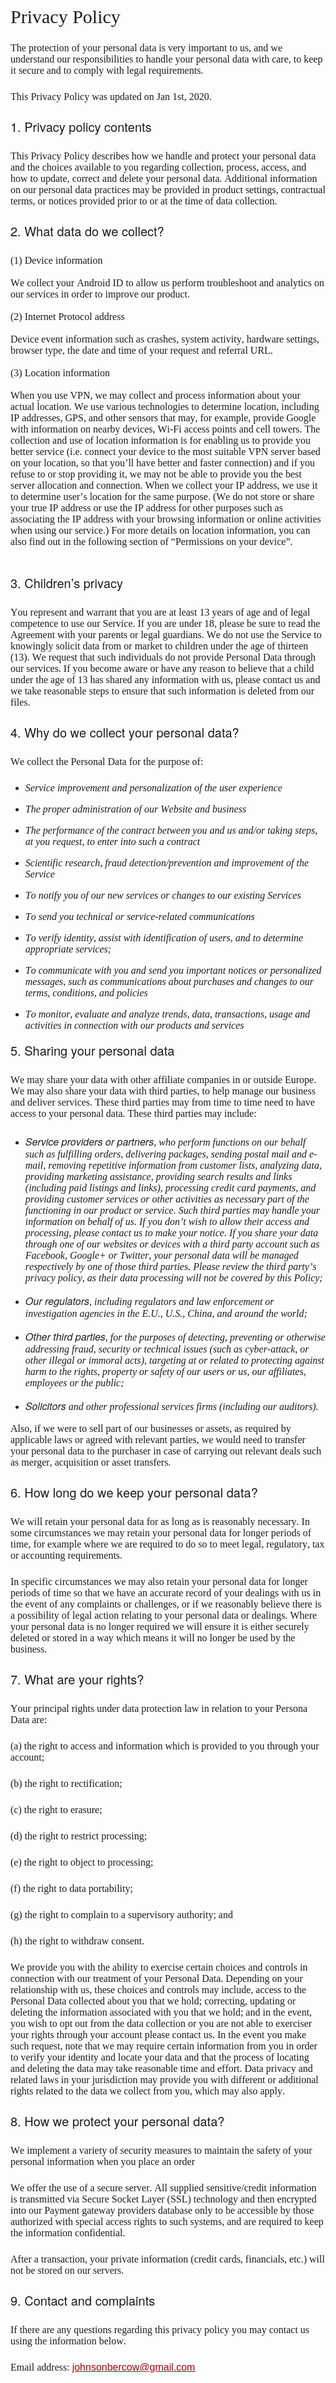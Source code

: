 <html><head>
  <meta http-equiv="Content-Type" content="text/html; charset=utf-8">
  <meta http-equiv="Content-Style-Type" content="text/css">
  <title>Privacy Policy</title>
  <meta name="Generator" content="Cocoa HTML Writer">
  <meta name="CocoaVersion" content="1894.3">
  <style type="text/css">
    p.p2 {margin: 0.0px 0.0px 24.0px 0.0px; line-height: 18.0px; font: 16.0px Times; color: #1c1c1c; -webkit-text-stroke: #1c1c1c}
    p.p3 {margin: 0.0px 0.0px 24.0px 0.0px; line-height: 24.0px; font: 20.0px 'Helvetica Neue'; color: #1c1c1c; -webkit-text-stroke: #1c1c1c}
    p.p4 {margin: 0.0px 0.0px 0.0px 0.0px; line-height: 18.0px; font: 16.0px Times; color: #1c1c1c; -webkit-text-stroke: #1c1c1c}
    p.p6 {margin: 0.0px 0.0px 24.0px 0.0px; line-height: 18.0px; font: 16.0px Helvetica; color: #a6000f; -webkit-text-stroke: #a6000f}
    li.li5 {margin: 0.0px 0.0px 16.0px 0.0px; line-height: 18.0px; font: 16.0px Times; color: #1c1c1c; -webkit-text-stroke: #1c1c1c}
    span.s1 {font-kerning: none}
    span.s2 {-webkit-text-stroke: 0px #000000}
    span.s3 {font: 16.0px 'Helvetica Neue'; -webkit-text-stroke: 0px #000000}
    span.s4 {font: 16.0px 'Helvetica Neue'; font-kerning: none}
    span.s5 {font: 16.0px Times; font-kerning: none; color: #1c1c1c; -webkit-text-stroke: 0px #1c1c1c}
    span.s6 {font: 16.0px Helvetica; text-decoration: underline ; font-kerning: none; color: #a6000f; -webkit-text-stroke: 0px #a6000f}
    span.Apple-tab-span {white-space:pre}
    ul.ul1 {list-style-type: disc}
  </style>
</head>
<body>
<h1 style="margin: 0.0px 0.0px 24.0px 0.0px; line-height: 36.0px; font: 30.0px Times; color: #1c1c1c; -webkit-text-stroke: #1c1c1c"><span class="s1">Privacy Policy</span></h1>
<p class="p2"><span class="s1">The protection of your personal data is very important to us, and we understand our responsibilities to handle your personal data with care, to keep it secure and to comply with legal requirements.</span></p>
<p class="p2"><span class="s1">This Privacy Policy was updated on Jan 1st, 2020.</span></p>
<h4 style="margin: 0.0px 0.0px 24.0px 0.0px; line-height: 24.0px; font: 20.0px 'Helvetica Neue'; color: #1c1c1c; -webkit-text-stroke: #1c1c1c"><span class="s1">1. Privacy policy contents</span></h4>
<p class="p2"><span class="s1">This Privacy Policy describes how we handle and protect your personal data and the choices available to you regarding collection, process, access, and how to update, correct and delete your personal data. Additional information on our personal data practices may be provided in product settings, contractual terms, or notices provided prior to or at the time of data collection.</span></p>
<h4 style="margin: 0.0px 0.0px 24.0px 0.0px; line-height: 24.0px; font: 20.0px 'Helvetica Neue'; color: #1c1c1c; -webkit-text-stroke: #1c1c1c"><span class="s1">2. What data do we collect?</span></h4>
<p class="p4"><span class="s1">(1) Device information</span></p>
<p class="p4"><span class="s1"><br>
</span></p>
<p class="p4"><span class="s1">We collect your Android ID to allow us perform troubleshoot and analytics on our services in order to improve our product.</span></p>
<p class="p4"><span class="s1"><br>
</span></p>
<p class="p4"><span class="s1">(2) Internet Protocol address</span></p>
<p class="p4"><span class="s1"><br>
</span></p>
<p class="p4"><span class="s1">Device event information such as crashes, system activity, hardware settings, browser type, the date and time of your request and referral URL.</span></p>
<p class="p4"><span class="s1"><br>
</span></p>
<p class="p4"><span class="s1">(3) Location information</span></p>
<p class="p4"><span class="s1"><br>
</span></p>
<p class="p4"><span class="s1">When you use VPN, we may collect and process information about your actual location. We use various technologies to determine location, including IP addresses, GPS, and other sensors that may, for example, provide Google with information on nearby devices, Wi-Fi access points and cell towers. The collection and use of location information is for enabling us to provide you better service (i.e. connect your device to the most suitable VPN server based on your location, so that you’ll have better and faster connection) and if you refuse to or stop providing it, we may not be able to provide you the best server allocation and connection. When we collect your IP address, we use it to determine user’s location for the same purpose. (We do not store or share your true IP address or use the IP address for other purposes such as associating the IP address with your browsing information or online activities when using our service.) For more details on location information, you can also find out in the following section of “Permissions on your device”.</span></p>
<p class="p2"><span class="s1"><br>
</span></p>
<h4 style="margin: 0.0px 0.0px 24.0px 0.0px; line-height: 24.0px; font: 20.0px 'Helvetica Neue'; color: #1c1c1c; -webkit-text-stroke: #1c1c1c"><span class="s1">3. Children’s privacy</span></h4>
<p class="p2"><span class="s1">You represent and warrant that you are at least 13 years of age and of legal competence to use our Service. If you are under 18, please be sure to read the Agreement with your parents or legal guardians. We do not use the Service to knowingly solicit data from or market to children under the age of thirteen (13). We request that such individuals do not provide Personal Data through our services. If you become aware or have any reason to believe that a child under the age of 13 has shared any information with us, please contact us and we take reasonable steps to ensure that such information is deleted from our files.</span></p>
<p class="p3"><span class="s1">4. Why do we collect your personal data?</span></p>
<p class="p2"><span class="s1">We collect the Personal Data for the purpose of:</span></p>
<ul class="ul1">
  <li class="li5"><span class="s2"><i></i></span><span class="s1"><i>Service improvement and personalization of the user experience</i></span></li>
  <li class="li5"><span class="s2"><i></i></span><span class="s1"><i>The proper administration of our Website and business</i></span></li>
  <li class="li5"><span class="s2"><i></i></span><span class="s1"><i>The performance of the contract between you and us and/or taking steps, at you request, to enter into such a contract</i></span></li>
  <li class="li5"><span class="s2"><i></i></span><span class="s1"><i>Scientific research, fraud detection/prevention and improvement of the Service</i></span></li>
  <li class="li5"><span class="s2"><i></i></span><span class="s1"><i>To notify you of our new services or changes to our existing Services</i></span></li>
  <li class="li5"><span class="s2"><i></i></span><span class="s1"><i>To send you technical or service-related communications</i></span></li>
  <li class="li5"><span class="s2"><i></i></span><span class="s1"><i>To verify identity, assist with identification of users, and to determine appropriate services;</i></span></li>
  <li class="li5"><span class="s2"><i></i></span><span class="s1"><i>To communicate with you and send you important notices or personalized messages, such as communications about purchases and changes to our terms, conditions, and policies</i></span></li>
  <li class="li5"><span class="s2"><i></i></span><span class="s1"><i>To monitor, evaluate and analyze trends, data, transactions, usage and activities in connection with our products and services</i><br>
</span></li>
</ul>
<h4 style="margin: 0.0px 0.0px 24.0px 0.0px; line-height: 24.0px; font: 20.0px 'Helvetica Neue'; color: #1c1c1c; -webkit-text-stroke: #1c1c1c"><span class="s1">5. Sharing your personal data</span></h4>
<p class="p2"><span class="s1">We may share your data with other affiliate companies in or outside Europe. We may also share your data with third parties, to help manage our business and deliver services. These third parties may from time to time need to have access to your personal data. These third parties may include:</span></p>
<ul class="ul1">
  <li class="li5"><span class="s3"><i></i></span><span class="s4"><i>Service providers or partners</i></span><span class="s1"><i>, who perform functions on our behalf such as fulfilling orders, delivering packages, sending postal mail and e-mail, removing repetitive information from customer lists, analyzing data, providing marketing assistance, providing search results and links (including paid listings and links), processing credit card payments, and providing customer services or other activities as necessary part of the functioning in our product or service. Such third parties may handle your information on behalf of us. If you don’t wish to allow their access and processing, please contact us to make your notice. If you share your data through one of our websites or devices with a third party account such as Facebook, Google+ or Twitter, your personal data will be managed respectively by one of those third parties. Please review the third party’s privacy policy, as their data processing will not be covered by this Policy;</i></span></li>
  <li class="li5"><span class="s3"><i></i></span><span class="s4"><i>Our regulators</i></span><span class="s1"><i>, including regulators and law enforcement or investigation agencies in the E.U., U.S., China, and around the world;</i></span></li>
  <li class="li5"><span class="s3"><i></i></span><span class="s4"><i>Other third parties</i></span><span class="s1"><i>, for the purposes of detecting, preventing or otherwise addressing fraud, security or technical issues (such as cyber-attack, or other illegal or immoral acts), targeting at or related to protecting against harm to the rights, property or safety of our users or us, our affiliates, employees or the public;</i></span></li>
  <li class="li5"><span class="s3"><i></i></span><span class="s4"><i>Solicitors</i></span><span class="s1"><i> and other professional services firms (including our auditors).</i></span></li>
</ul>
<p class="p2"><span class="s1">Also, if we were to sell part of our businesses or assets, as required by applicable laws or agreed with relevant parties, we would need to transfer your personal data to the purchaser in case of carrying out relevant deals such as merger, acquisition or asset transfers.</span></p>
<h4 style="margin: 0.0px 0.0px 24.0px 0.0px; line-height: 24.0px; font: 20.0px 'Helvetica Neue'; color: #1c1c1c; -webkit-text-stroke: #1c1c1c"><span class="s1">6. How long do we keep your personal data?</span></h4>
<p class="p2"><span class="s1">We will retain your personal data for as long as is reasonably necessary. In some circumstances we may retain your personal data for longer periods of time, for example where we are required to do so to meet legal, regulatory, tax or accounting requirements.</span></p>
<p class="p2"><span class="s1">In specific circumstances we may also retain your personal data for longer periods of time so that we have an accurate record of your dealings with us in the event of any complaints or challenges, or if we reasonably believe there is a possibility of legal action relating to your personal data or dealings. Where your personal data is no longer required we will ensure it is either securely deleted or stored in a way which means it will no longer be used by the business.</span></p>
<h4 style="margin: 0.0px 0.0px 24.0px 0.0px; line-height: 24.0px; font: 20.0px 'Helvetica Neue'; color: #1c1c1c; -webkit-text-stroke: #1c1c1c"><span class="s1">7. What are your rights?</span></h4>
<p class="p2"><span class="s1">Your principal rights under data protection law in relation to your Persona Data are:</span></p>
<p class="p2"><span class="s1">(a)<span class="Apple-tab-span">	</span>the right to access and information which is provided to you through your account;</span></p>
<p class="p2"><span class="s1">(b)<span class="Apple-tab-span">	</span>the right to rectification;</span></p>
<p class="p2"><span class="s1">(c)<span class="Apple-tab-span">	</span>the right to erasure;</span></p>
<p class="p2"><span class="s1">(d)<span class="Apple-tab-span">	</span>the right to restrict processing;</span></p>
<p class="p2"><span class="s1">(e)<span class="Apple-tab-span">	</span>the right to object to processing;</span></p>
<p class="p2"><span class="s1">(f)<span class="Apple-tab-span">	</span>the right to data portability;</span></p>
<p class="p2"><span class="s1">(g)<span class="Apple-tab-span">	</span>the right to complain to a supervisory authority; and</span></p>
<p class="p2"><span class="s1">(h)<span class="Apple-tab-span">	</span>the right to withdraw consent.</span></p>
<p class="p2"><span class="s1">We provide you with the ability to exercise certain choices and controls in connection with our treatment of your Personal Data. Depending on your relationship with us, these choices and controls may include, access to the Personal Data collected about you that we hold; correcting, updating or deleting the information associated with you that we hold; and in the event, you wish to opt out from the data collection or you are not able to exerciser your rights through your account please contact us. In the event you make such request, note that we may require certain information from you in order to verify your identity and locate your data and that the process of locating and deleting the data may take reasonable time and effort. Data privacy and related laws in your jurisdiction may provide you with different or additional rights related to the data we collect from you, which may also apply.</span></p>
<p class="p3"><span class="s1">8. How we protect your personal data?</span></p>
<p class="p2"><span class="s1">We implement a variety of security measures to maintain the safety of your personal information when you place an order</span></p>
<p class="p2"><span class="s1">We offer the use of a secure server. All supplied sensitive/credit information is transmitted via Secure Socket Layer (SSL) technology and then encrypted into our Payment gateway providers database only to be accessible by those authorized with special access rights to such systems, and are required to keep the information confidential.</span></p>
<p class="p2"><span class="s1">After a transaction, your private information (credit cards, financials, etc.) will not be stored on our servers.</span></p>
<h4 style="margin: 0.0px 0.0px 24.0px 0.0px; line-height: 24.0px; font: 20.0px 'Helvetica Neue'; color: #1c1c1c; -webkit-text-stroke: #1c1c1c"><span class="s1">9. Contact and complaints</span></h4>
<p class="p2"><span class="s1">If there are any questions regarding this privacy policy you may contact us using the information below.</span></p>
<p class="p6"><span class="s5">Email address: <a href="mailto:johnsonbercow@gmail.com"><span class="s6">johnsonbercow@gmail.com</span></a></span></p>


</body></html>
